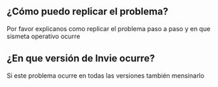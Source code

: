 ## ¿Cómo puedo replicar el problema?
Por favor explicanos como replicar el problema paso a paso  y en que sismeta operativo ocurre
## ¿En que versión de Invie ocurre?
Si este problema ocurre en todas las versiones también mensinarlo
